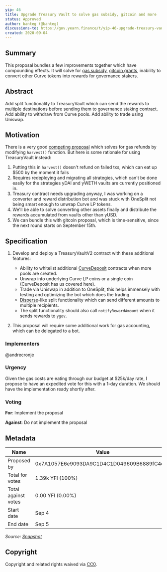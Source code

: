 ```yaml
---
yip: 46
title: Upgrade Treasury Vault to solve gas subsidy, gitcoin and more
status: Approved
author: banteg (@banteg)
discussions-to: https://gov.yearn.finance/t/yip-46-upgrade-treasury-vault-to-solve-gas-subsidy-gitcoin-and-more/4732
created: 2020-09-04
---
```


## Summary

This proposal bundles a few improvements together which have compounding effects. It will solve for [gas subsidy](https://gov.yearn.finance/t/gas-costs-are-too-damn-high/4655), [gitcoin grants](https://gov.yearn.finance/t/direct-of-rewards-towards-ethereum-public-goods-funding/3699), inability to convert other Curve tokens into rewards for governance stakers.

## Abstract

Add split functionality to TreasuryVault which can send the rewards to multiple destinations before sending them to governance staking contract. Add ability to withdraw from Curve pools. Add ability to trade using Uniswap.

 
## Motivation

There is a very good [competing proposal](https://gov.yearn.finance/t/proposal-change-vault-harvest-function-to-reward-function-caller/4726) which solves for gas refunds by modifying `harvest()` function. But here is some rationale for using TreasuryVault instead:
1. Putting this in `harvest()` doesn't refund on failed txs, which can eat up $500 by the moment it fails
2. Requires redeploying and migrating all strategies, which can't be done easily for the strategies yDAI and yWETH vaults are currently positioned in.
3. Treasury contract needs upgrading anyway, I was working on a converter and reward distribution bot and was stuck with OneSplit not being smart enough to unwrap Curve LP tokens.
4. We'll be able to solve converting other assets finally and distribute the rewards accumulated from vaults other than yUSD.
5. We can bundle this with gitcoin proposal, which is time-sensitive, since the next round starts on September 15th.

## Specification

1. Develop and deploy a TreasuryVaultV2 contract with these additional features:
   - Ability to whitelist additional [CurveDeposit](https://www.curve.fi/contracts) contracts when more pools are created.
   - Unwrap into underlying Curve LP coins or a single coin (CurveDeposit has us covered here).
   - Trade via Uniswap in addition to OneSplit, this helps immensely with testing and optimizing the bot which does the trading.
   - [Disperse](https://disperse.app)-like split functionality which can send different amounts to multiple recipients.
   - The split functionality should also call `notifyRewardAmount` when it sends rewards to `ygov`.

2. This proposal will require some additional work for gas accounting, which can be delegated to a bot.

### Implementers
@andrecronje

### Urgency

Given the gas costs are eating through our budget at $25k/day rate, I propose to have an expedited vote for this with a 1-day duration. We should have the implementation ready shortly after.

### Voting

**For**: Implement the proposal

**Against**: Do not implement the proposal

## Metadata

| Name                | Value                                      |
| ------------------- | ------------------------------------------ |
| Proposed by         | 0x7A1057E6e9093DA9C1D4C1D049609B6889fC4c67 |
| Total for votes     | 1.39k YFI (100%)                           |
| Total against votes | 0.00  YFI (0.00%)                          |
| Start date          | Sep 4                                      |
| End date            | Sep 5                                      |

_Source: [Snapshot](https://yearn.snapshot.page/#/yearn/proposal/QmaWoU9y6P1P7FTc4dH8gwoorwdMXM2oZbGLGRePM3MfUV)_

## Copyright

Copyright and related rights waived via [CC0](https://creativecommons.org/publicdomain/zero/1.0/).